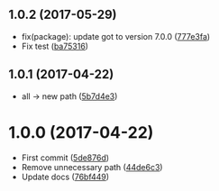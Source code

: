 <a name="1.0.2"></a>
## 1.0.2 (2017-05-29)

* fix(package): update got to version 7.0.0 ([777e3fa](https://github.com/kikobeats/wewind-api/commit/777e3fa))
* Fix test ([ba75316](https://github.com/kikobeats/wewind-api/commit/ba75316))



<a name="1.0.1"></a>
## 1.0.1 (2017-04-22)

* all → new path ([5b7d4e3](https://github.com/kikobeats/wewind-api/commit/5b7d4e3))



<a name="1.0.0"></a>
# 1.0.0 (2017-04-22)

* First commit ([5de876d](https://github.com/kikobeats/wewind-api/commit/5de876d))
* Remove unnecessary path ([44de6c3](https://github.com/kikobeats/wewind-api/commit/44de6c3))
* Update docs ([76bf449](https://github.com/kikobeats/wewind-api/commit/76bf449))



